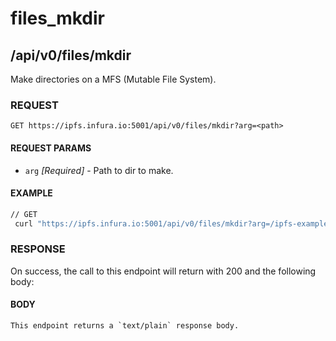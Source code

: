 # files_mkdir

## /api/v0/files/mkdir

Make directories on a MFS (Mutable File System).

### REQUEST

`GET https://ipfs.infura.io:5001/api/v0/files/mkdir?arg=<path>`

#### REQUEST PARAMS
- `arg` _[Required]_ - Path to dir to make.
 
#### EXAMPLE

```bash
// GET
 curl "https://ipfs.infura.io:5001/api/v0/files/mkdir?arg=/ipfs-examples-dir"
```

### RESPONSE

On success, the call to this endpoint will return with 200 and the following body:

#### BODY
```
This endpoint returns a `text/plain` response body.
```